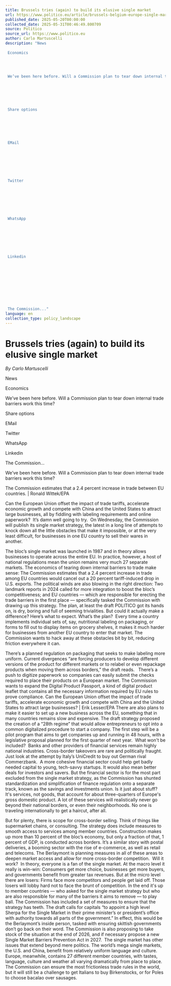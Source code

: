 ```yaml
---
title: Brussels tries (again) to build its elusive single market
url: https://www.politico.eu/article/brussels-belgium-europe-single-market-china-european-union-regulations/?utm_source=RSS_Feed&utm_medium=RSS&utm_campaign=RSS_Syndication
published_date: 2025-05-20T00:00:00
collected_date: 2025-05-31T00:46:49.800709
source: Politico
source_url: https://www.politico.eu
author: Carlo Martuscelli
description: "News 
 
 Economics 
 
 
 
 
 We’ve been here before. Will a Commission plan to tear down internal trade barriers work this time? 
 
 
 
 
 
 
 Share options 
 
 
 
 
 
 
 EMail 
 
 
 
 
 
 
 
 Twitter 
 
 
 
 
 
 
 
 WhatsApp 
 
 
 
 
 
 
 
 Linkedin 
 
 
 
 
 
 
 
 
 
 
 The Commission..."
language: en
collection_type: policy_landscape
---
```


# Brussels tries (again) to build its elusive single market

*By Carlo Martuscelli*

News 
 
 Economics 
 
 
 
 
 We’ve been here before. Will a Commission plan to tear down internal trade barriers work this time? 
 
 
 
 
 
 
 Share options 
 
 
 
 
 
 
 EMail 
 
 
 
 
 
 
 
 Twitter 
 
 
 
 
 
 
 
 WhatsApp 
 
 
 
 
 
 
 
 Linkedin 
 
 
 
 
 
 
 
 
 
 
 The Commission...

We’ve been here before. Will a Commission plan to tear down internal trade barriers work this time?

The Commission estimates that a 2.4 percent increase in trade between EU countries. | Ronald Wittek/EPA

Can the European Union offset the impact of trade tariffs, accelerate economic growth and compete with China and the United States to attract large businesses, all by fiddling with labeling requirements and online paperwork?  
 It’s damn well going to try.  
 On Wednesday, the Commission will publish its single market strategy, the latest in a long line of attempts to knock down all the little obstacles that make it impossible, or at the very least difficult, for businesses in one EU country to sell their wares in another. 
 
 The bloc’s single market was launched in 1987 and in theory allows businesses to operate across the entire EU. In practice, however, a host of national regulations mean the union remains very much 27 separate markets. 
 The economics of tearing down internal barriers to trade make sense: The Commission estimates that a 2.4 percent increase in trade among EU countries would cancel out a 20 percent tariff-induced drop in U.S. exports. 
 The political winds are also blowing in the right direction: Two landmark reports in 2024 called for more integration to boost the bloc’s competitiveness; and EU countries — which are responsible for erecting the trade barriers in the first place — specifically tasked the Commission with drawing up this strategy. 
 The plan, at least the draft POLITICO got its hands on, is dry, boring and full of seeming trivialities. But could it actually make a difference? Here’s what to expect. 
 What’s the plan?  
 Every time a country implements individual sets of, say, nutritional labeling on packaging, or forms to fill out to display items on grocery shelves, it makes it much harder for businesses from another EU country to enter that market. 
 The Commission wants to hack away at these obstacles bit by bit, reducing friction everywhere it can. 
 
 There’s a planned regulation on packaging that seeks to make labeling more uniform. Current divergences “are forcing producers to develop different versions of the product for different markets or to relabel or even repackage products when moving them across borders,” the draft reads.   
 There’s a push to digitize paperwork so companies can easily submit the checks required to place their products on a European market. The Commission wants to expand the Digital Product Passport, a kind of digital product leaflet that contains all the necessary information required by EU rules to prove compliance. 
 Can the European Union offset the impact of trade tariffs, accelerate economic growth and compete with China and the United States to attract large businesses? | Erik Lesser/EPA 
 There are also plans to make it easier to set up a new business across the EU, something that in many countries remains slow and expensive. The draft strategy proposed the creation of a “28th regime” that would allow entrepreneurs to opt into a common digitalized procedure to start a company. The first step will be a pilot program that aims to get companies up and running in 48 hours, with a legislative proposal planned for the first quarter of next year.  
 What won't be included?  
 Banks and other providers of financial services remain highly national industries. Cross-border takeovers are rare and politically fraught. Just look at the attempt by Italy’s UniCredit to buy out German rival Commerzbank.  
 A more cohesive financial sector could help get badly needed capital to young, tech-savvy startups. It would also mean better deals for investors and savers. But the financial sector is for the most part excluded from the single market strategy, as the Commission has shunted standardization and simplification of finance regulation onto a separate track, known as the savings and investments union. 
 Is it just about stuff?  
 It's services, not goods, that account for about three-quarters of Europe's gross domestic product. A lot of these services will realistically never go beyond their national borders, or even their neighborhoods. No one is traveling internationally to get a haircut, after all.  
 
 But for plenty, there is scope for cross-border selling. Think of things like supermarket chains, or consulting. The strategy does include measures to smooth access to services among member countries. 
 Construction makes up more than 10 percent of the bloc’s economy, but only a fraction of that, 1 percent of GDP, is conducted across borders. It’s a similar story with postal deliveries, a booming sector with the rise of e-commerce, as well as retail and telecoms. The Berlaymont is planning measures in all of these areas to deepen market access and allow for more cross-border competition.  
 Will it work?  
 In theory, everyone is a fan of the single market. At the macro level it really is win-win: Consumers get more choice, businesses get more buyers, and governments benefit from greater tax revenues. But at the micro level there are losers: Firms face more competitors and people get laid off. Those losers will lobby hard not to face the brunt of competition. 
 In the end it's up to member countries — who asked for the single market strategy but who are also responsible for many of the barriers it aims to remove — to play ball. 
 The Commission has included a set of measures to ensure that the strategy has teeth. The draft calls for capitals “to appoint a high level Sherpa for the Single Market in their prime minister’s or president’s office with authority towards all parts of the government.” In effect, this would be the Berlaymont’s inside person, tasked with ensuring skittish governments don’t go back on their word. 
 The Commission is also proposing to take stock of the situation at the end of 2026, and if necessary propose a new Single Market Barriers Prevention Act in 2027.  
 The single market has other issues that extend beyond mere politics. The world’s mega single markets, the U.S. and China, benefit from relatively uniform language and culture. Europe, meanwhile, contains 27 different member countries, with tastes, language, culture and weather all varying dramatically from place to place. 
 The Commission can ensure the most frictionless trade rules in the world, but it will still be a challenge to get Italians to buy Birkenstocks, or for Poles to choose bacalao over sausages.